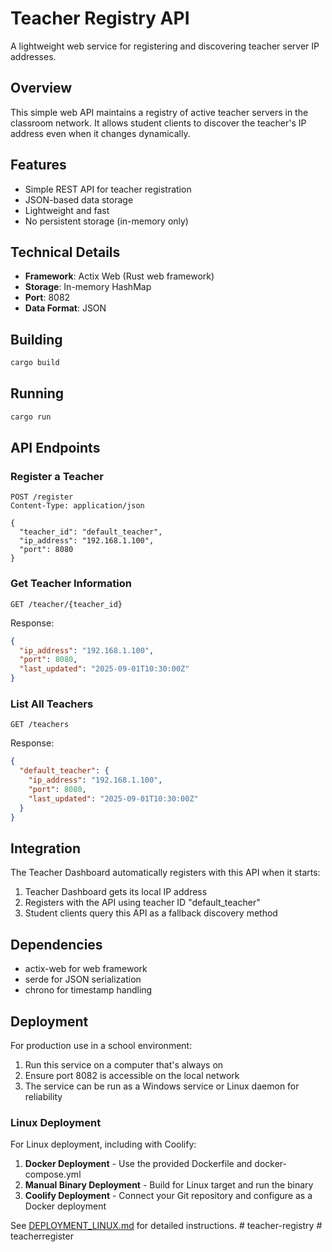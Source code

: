# Teacher Registry API

A lightweight web service for registering and discovering teacher server IP addresses.

## Overview

This simple web API maintains a registry of active teacher servers in the classroom network. It allows student clients to discover the teacher's IP address even when it changes dynamically.

## Features

- Simple REST API for teacher registration
- JSON-based data storage
- Lightweight and fast
- No persistent storage (in-memory only)

## Technical Details

- **Framework**: Actix Web (Rust web framework)
- **Storage**: In-memory HashMap
- **Port**: 8082
- **Data Format**: JSON

## Building

```bash
cargo build
```

## Running

```bash
cargo run
```

## API Endpoints

### Register a Teacher

```
POST /register
Content-Type: application/json

{
  "teacher_id": "default_teacher",
  "ip_address": "192.168.1.100",
  "port": 8080
}
```

### Get Teacher Information

```
GET /teacher/{teacher_id}
```

Response:

```json
{
  "ip_address": "192.168.1.100",
  "port": 8080,
  "last_updated": "2025-09-01T10:30:00Z"
}
```

### List All Teachers

```
GET /teachers
```

Response:

```json
{
  "default_teacher": {
    "ip_address": "192.168.1.100",
    "port": 8080,
    "last_updated": "2025-09-01T10:30:00Z"
  }
}
```

## Integration

The Teacher Dashboard automatically registers with this API when it starts:

1. Teacher Dashboard gets its local IP address
2. Registers with the API using teacher ID "default_teacher"
3. Student clients query this API as a fallback discovery method

## Dependencies

- actix-web for web framework
- serde for JSON serialization
- chrono for timestamp handling

## Deployment

For production use in a school environment:

1. Run this service on a computer that's always on
2. Ensure port 8082 is accessible on the local network
3. The service can be run as a Windows service or Linux daemon for reliability

### Linux Deployment

For Linux deployment, including with Coolify:

1. **Docker Deployment** - Use the provided Dockerfile and docker-compose.yml
2. **Manual Binary Deployment** - Build for Linux target and run the binary
3. **Coolify Deployment** - Connect your Git repository and configure as a Docker deployment

See [DEPLOYMENT_LINUX.md](DEPLOYMENT_LINUX.md) for detailed instructions.
#   t e a c h e r - r e g i s t r y  
 #   t e a c h e r r e g i s t e r  
 